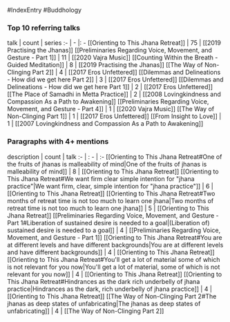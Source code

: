 #IndexEntry #Buddhology

### Top 10 referring talks
talk | count | series
:- | - |: -
[[Orienting to This Jhana Retreat]] | 75 | [[2019 Practising the Jhanas]]
[[Preliminaries Regarding Voice, Movement, and Gesture - Part 1]] | 11 | [[2020 Vajra Music]]
[[Counting Within the Breath - Guided Meditation]] | 8 | [[2019 Practising the Jhanas]]
[[The Way of Non-Clinging Part 2]] | 4 | [[2017 Eros Unfettered]]
[[Dilemmas and Delineations - How did we get here Part 2]] | 3 | [[2017 Eros Unfettered]]
[[Dilemmas and Delineations - How did we get here Part 1]] | 2 | [[2017 Eros Unfettered]]
[[The Place of Samadhi in Metta Practice]] | 2 | [[2008 Lovingkindness and Compassion As a Path to Awakening]]
[[Preliminaries Regarding Voice, Movement, and Gesture - Part 4]] | 1 | [[2020 Vajra Music]]
[[The Way of Non-Clinging Part 1]] | 1 | [[2017 Eros Unfettered]]
[[From Insight to Love]] | 1 | [[2007 Lovingkindness and Compassion As a Path to Awakening]]

### Paragraphs with 4+ mentions
description | count | talk
:- | : - | :-
[[Orienting to This Jhana Retreat#One of the fruits of jhanas is malleability of mind\|One of the fruits of jhanas is malleability of mind]] | 8 | [[Orienting to This Jhana Retreat]]
[[Orienting to This Jhana Retreat#We want firm clear simple intention for "jhana practice"\|We want firm, clear, simple intention for "jhana practice"]] | 6 | [[Orienting to This Jhana Retreat]]
[[Orienting to This Jhana Retreat#Two months of retreat time is not too much to learn one jhana\|Two months of retreat time is not too much to learn one jhana]] | 5 | [[Orienting to This Jhana Retreat]]
[[Preliminaries Regarding Voice, Movement, and Gesture - Part 1#Liberation of sustained desire is needed to a goal\|(Liberation of) sustained desire is needed to a goal]] | 4 | [[Preliminaries Regarding Voice, Movement, and Gesture - Part 1]]
[[Orienting to This Jhana Retreat#You are at different levels and have different backgrounds\|You are at different levels and have different backgrounds]] | 4 | [[Orienting to This Jhana Retreat]]
[[Orienting to This Jhana Retreat#You'll get a lot of material some of which is not relevant for you now\|You'll get a lot of material, some of which is not relevant for you now]] | 4 | [[Orienting to This Jhana Retreat]]
[[Orienting to This Jhana Retreat#Hindrances as the dark rich underbelly of jhana practice\|Hindrances as the dark, rich underbelly of jhana practice]] | 4 | [[Orienting to This Jhana Retreat]]
[[The Way of Non-Clinging Part 2#The jhanas as deep states of unfabricating\|The jhanas as deep states of unfabricating]] | 4 | [[The Way of Non-Clinging Part 2]]


